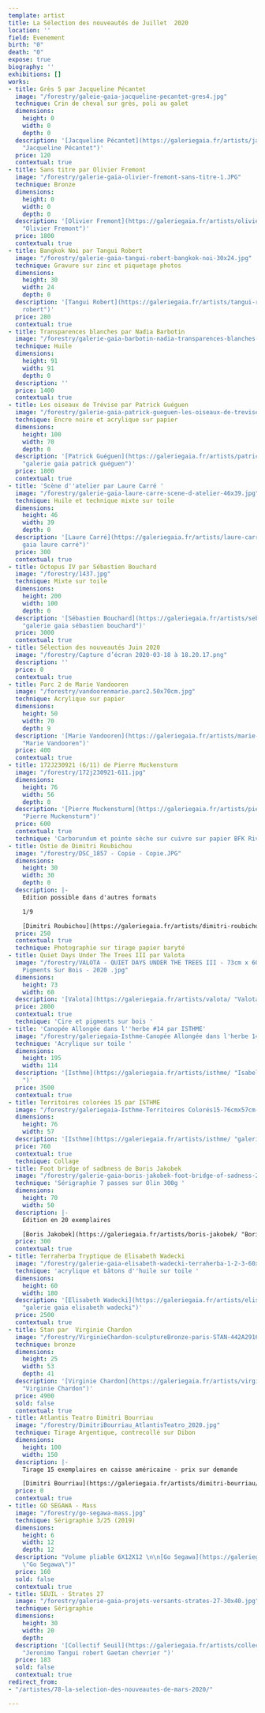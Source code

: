 ```yaml
---
template: artist
title: La Sélection des nouveautés de Juillet  2020
location: ''
field: Evenement
birth: "0"
death: "0"
expose: true
biography: ''
exhibitions: []
works:
- title: Grès 5 par Jacqueline Pécantet
  image: "/forestry/galeie-gaia-jacqueline-pecantet-gres4.jpg"
  technique: Crin de cheval sur grès, poli au galet
  dimensions:
    height: 0
    width: 0
    depth: 0
  description: '[Jacqueline Pécantet](https://galeriegaia.fr/artists/jacqueline-pecantet/
    "Jacqueline Pécantet")'
  price: 120
  contextual: true
- title: Sans titre par Olivier Fremont
  image: "/forestry/galerie-gaia-olivier-fremont-sans-titre-1.JPG"
  technique: Bronze
  dimensions:
    height: 0
    width: 0
    depth: 0
  description: '[Olivier Fremont](https://galeriegaia.fr/artists/olivier-fremont/
    "Olivier Fremont")'
  price: 1800
  contextual: true
- title: Bangkok Noi par Tangui Robert
  image: "/forestry/galerie-gaia-tangui-robert-bangkok-noi-30x24.jpg"
  technique: Gravure sur zinc et piquetage photos
  dimensions:
    height: 30
    width: 24
    depth: 0
  description: '[Tangui Robert](https://galeriegaia.fr/artists/tangui-robert/ "Tangui
    robert")'
  price: 280
  contextual: true
- title: Transparences blanches par Nadia Barbotin
  image: "/forestry/galerie-gaia-barbotin-nadia-transparences-blanches-91x91.jpeg"
  technique: Huile
  dimensions:
    height: 91
    width: 91
    depth: 0
  description: ''
  price: 1400
  contextual: true
- title: Les oiseaux de Trévise par Patrick Guéguen
  image: "/forestry/galerie-gaia-patrick-gueguen-les-oiseaux-de-trevise-100-x-70-cm.jpg"
  technique: Encre noire et acrylique sur papier
  dimensions:
    height: 100
    width: 70
    depth: 0
  description: '[Patrick Guéguen](https://galeriegaia.fr/artists/patrick-gueguen/
    "galerie gaia patrick guéguen")'
  price: 1800
  contextual: true
- title: 'Scène d''atelier par Laure Carré '
  image: "/forestry/galerie-gaia-laure-carre-scene-d-atelier-46x39.jpg"
  technique: Huile et technique mixte sur toile
  dimensions:
    height: 46
    width: 39
    depth: 0
  description: '[Laure Carré](https://galeriegaia.fr/artists/laure-carre/ "galerie
    gaia laure carré")'
  price: 300
  contextual: true
- title: Octopus IV par Sébastien Bouchard
  image: "/forestry/1437.jpg"
  technique: Mixte sur toile
  dimensions:
    height: 200
    width: 100
    depth: 0
  description: '[Sébastien Bouchard](https://galeriegaia.fr/artists/sebastien-bouchard/
    "galerie gaia sébastien bouchard")'
  price: 3000
  contextual: true
- title: Sélection des nouveautés Juin 2020
  image: "/forestry/Capture d’écran 2020-03-18 à 18.20.17.png"
  description: ''
  price: 0
  contextual: true
- title: Parc 2 de Marie Vandooren
  image: "/forestry/vandoorenmarie.parc2.50x70cm.jpg"
  technique: Acrylique sur papier
  dimensions:
    height: 50
    width: 70
    depth: 9
  description: '[Marie Vandooren](https://galeriegaia.fr/artists/marie-vandooren/
    "Marie Vandooren")'
  price: 400
  contextual: true
- title: 172J230921 (6/11) de Pierre Muckensturm
  image: "/forestry/172j230921-611.jpg"
  dimensions:
    height: 76
    width: 56
    depth: 0
  description: '[Pierre Muckensturm](https://galeriegaia.fr/artists/pierre-muckensturm/
    "Pierre Muckensturm")'
  price: 600
  contextual: true
  technique: 'Carborundum et pointe sèche sur cuivre sur papier BFK Rives '
- title: Ostie de Dimitri Roubichou
  image: "/forestry/DSC_1857 - Copie - Copie.JPG"
  dimensions:
    height: 30
    width: 30
    depth: 0
  description: |-
    Edition possible dans d'autres formats

    1/9

    [Dimitri Roubichou](https://galeriegaia.fr/artists/dimitri-roubichou/ "Dimitri Roubichou")
  price: 250
  contextual: true
  technique: Photographie sur tirage papier baryté
- title: Quiet Days Under The Trees III par Valota
  image: "/forestry/VALOTA - QUIET DAYS UNDER THE TREES III - 73cm x 60cm - Cire et
    Pigments Sur Bois - 2020 .jpg"
  dimensions:
    height: 73
    width: 60
  description: '[Valota](https://galeriegaia.fr/artists/valota/ "Valota")'
  price: 2800
  contextual: true
  technique: 'Cire et pigments sur bois '
- title: 'Canopée Allongée dans l''herbe #14 par ISTHME'
  image: "/forestry/galeriegaia-Isthme-Canopée Allongée dans l'herbe 14-195cmx114cm.JPG"
  technique: 'Acrylique sur toile '
  dimensions:
    height: 195
    width: 114
  description: '[Isthme](https://galeriegaia.fr/artists/isthme/ "Isabelle Thomas Isthme
    ")'
  price: 3500
  contextual: true
- title: Territoires colorées 15 par ISTHME
  image: "/forestry/galeriegaia-Isthme-Territoires Colorés15-76cmx57cm-2020.jpg"
  dimensions:
    height: 76
    width: 57
  description: '[Isthme](https://galeriegaia.fr/artists/isthme/ "galerie gaia isthme")'
  price: 760
  contextual: true
  technique: Collage
- title: Foot bridge of sadbness de Boris Jakobek
  image: "/forestry/galerie-gaia-boris-jakobek-foot-bridge-of-sadness-21e-70x50.jpg"
  technique: 'Sérigraphie 7 passes sur Olin 300g '
  dimensions:
    height: 70
    width: 50
  description: |-
    Edition en 20 exemplaires

    [Boris Jakobek](https://galeriegaia.fr/artists/boris-jakobek/ "Boris Jakobek")
  price: 300
  contextual: true
- title: Terraherba Tryptique de Elisabeth Wadecki
  image: "/forestry/galerie-gaia-elisabeth-wadecki-terraherba-1-2-3-60x180.JPG"
  technique: 'acrylique et bâtons d''huile sur toile '
  dimensions:
    height: 60
    width: 180
  description: '[Elisabeth Wadecki](https://galeriegaia.fr/artists/elisabeth-wadecki/
    "galerie gaia elisabeth wadecki")'
  price: 2500
  contextual: true
- title: Stan par  Virginie Chardon
  image: "/forestry/VirginieChardon-sculptureBronze-paris-STAN-442A2916.jpg"
  technique: bronze
  dimensions:
    height: 25
    width: 53
    depth: 41
  description: '[Virginie Chardon](https://galeriegaia.fr/artists/virginie-chardon/
    "Virginie Chardon")'
  price: 4900
  sold: false
  contextual: true
- title: Atlantis Teatro Dimitri Bourriau
  image: "/forestry/DimitriBourriau_AtlantisTeatro_2020.jpg"
  technique: Tirage Argentique, contrecollé sur Dibon
  dimensions:
    height: 100
    width: 150
  description: |-
    Tirage 15 exemplaires en caisse américaine - prix sur demande

    [Dimitri Bourriau](https://galeriegaia.fr/artists/dimitri-bourriau/ "Dimitri Bourriau")
  price: 0
  contextual: true
- title: GO SEGAWA - Mass
  image: "/forestry/go-segawa-mass.jpg"
  technique: Sérigraphie 3/25 (2019)
  dimensions:
    height: 6
    width: 12
    depth: 12
  description: "Volume pliable 6X12X12 \n\n[Go Segawa](https://galeriegaia.fr/artists/go-segawa/
    \"Go Segawa\")"
  price: 160
  sold: false
  contextual: true
- title: SEUIL - Strates 27
  image: "/forestry/galerie-gaia-projets-versants-strates-27-30x40.jpg"
  technique: Sérigraphie
  dimensions:
    height: 30
    width: 20
    depth: 
  description: '[Collectif Seuil](https://galeriegaia.fr/artists/collectif-jeronimo-gaetan-chevrier-tangui-robert/
    "Jeronimo Tangui robert Gaetan chevrier ")'
  price: 183
  sold: false
  contextual: true
redirect_from:
- "/artistes/78-la-selection-des-nouveautes-de-mars-2020/"

---
```

